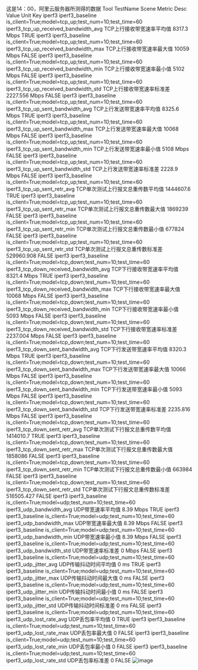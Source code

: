 这是14：00，阿里云服务器所测得的数据
Tool	TestName	Scene	Metric	Desc	Value	Unit	Key
iperf3	iperf3_baseline	is_client=True;model=tcp_up;test_num=10;test_time=60	iperf3_tcp_up_received_bandwidth_avg	TCP上行接收带宽速率平均值	8317.3	Mbps	TRUE
iperf3	iperf3_baseline	is_client=True;model=tcp_up;test_num=10;test_time=60	iperf3_tcp_up_received_bandwidth_max	TCP上行接收带宽速率最大值	10059	Mbps	FALSE
iperf3	iperf3_baseline	is_client=True;model=tcp_up;test_num=10;test_time=60	iperf3_tcp_up_received_bandwidth_min	TCP上行接收带宽速率最小值	5102	Mbps	FALSE
iperf3	iperf3_baseline	is_client=True;model=tcp_up;test_num=10;test_time=60	iperf3_tcp_up_received_bandwidth_std	TCP上行接收带宽速率标准差	2227.556	Mbps	FALSE
iperf3	iperf3_baseline	is_client=True;model=tcp_up;test_num=10;test_time=60	iperf3_tcp_up_sent_bandwidth_avg	TCP上行发送带宽速率平均值	8325.6	Mbps	TRUE
iperf3	iperf3_baseline	is_client=True;model=tcp_up;test_num=10;test_time=60	iperf3_tcp_up_sent_bandwidth_max	TCP上行发送带宽速率最大值	10068	Mbps	FALSE
iperf3	iperf3_baseline	is_client=True;model=tcp_up;test_num=10;test_time=60	iperf3_tcp_up_sent_bandwidth_min	TCP上行发送带宽速率最小值	5108	Mbps	FALSE
iperf3	iperf3_baseline	is_client=True;model=tcp_up;test_num=10;test_time=60	iperf3_tcp_up_sent_bandwidth_std	TCP上行发送带宽速率标准差	2228.9	Mbps	FALSE
iperf3	iperf3_baseline	is_client=True;model=tcp_up;test_num=10;test_time=60	iperf3_tcp_up_sent_retr_avg	TCP单次测试上行报文总重传数平均值	1444607.6		TRUE
iperf3	iperf3_baseline	is_client=True;model=tcp_up;test_num=10;test_time=60	iperf3_tcp_up_sent_retr_max	TCP单次测试上行报文总重传数最大值	1869239		FALSE
iperf3	iperf3_baseline	is_client=True;model=tcp_up;test_num=10;test_time=60	iperf3_tcp_up_sent_retr_min	TCP单次测试上行报文总重传数最小值	677824		FALSE
iperf3	iperf3_baseline	is_client=True;model=tcp_up;test_num=10;test_time=60	iperf3_tcp_up_sent_retr_std	TCP单次测试上行报文总重传数标准差	529960.908		FALSE
iperf3	iperf3_baseline	is_client=True;model=tcp_down;test_num=10;test_time=60	iperf3_tcp_down_received_bandwidth_avg	TCP下行接收带宽速率平均值	8321.4	Mbps	TRUE
iperf3	iperf3_baseline	is_client=True;model=tcp_down;test_num=10;test_time=60	iperf3_tcp_down_received_bandwidth_max	TCP下行接收带宽速率最大值	10068	Mbps	FALSE
iperf3	iperf3_baseline	is_client=True;model=tcp_down;test_num=10;test_time=60	iperf3_tcp_down_received_bandwidth_min	TCP下行接收带宽速率最小值	5093	Mbps	FALSE
iperf3	iperf3_baseline	is_client=True;model=tcp_down;test_num=10;test_time=60	iperf3_tcp_down_received_bandwidth_std	TCP下行接收带宽速率标准差	2237.004	Mbps	FALSE
iperf3	iperf3_baseline	is_client=True;model=tcp_down;test_num=10;test_time=60	iperf3_tcp_down_sent_bandwidth_avg	TCP下行发送带宽速率平均值	8320.3	Mbps	TRUE
iperf3	iperf3_baseline	is_client=True;model=tcp_down;test_num=10;test_time=60	iperf3_tcp_down_sent_bandwidth_max	TCP下行发送带宽速率最大值	10066	Mbps	FALSE
iperf3	iperf3_baseline	is_client=True;model=tcp_down;test_num=10;test_time=60	iperf3_tcp_down_sent_bandwidth_min	TCP下行发送带宽速率最小值	5093	Mbps	FALSE
iperf3	iperf3_baseline	is_client=True;model=tcp_down;test_num=10;test_time=60	iperf3_tcp_down_sent_bandwidth_std	TCP下行发送带宽速率标准差	2235.816	Mbps	FALSE
iperf3	iperf3_baseline	is_client=True;model=tcp_down;test_num=10;test_time=60	iperf3_tcp_down_sent_retr_avg	TCP单次测试下行报文总重传数平均值	1414010.7		TRUE
iperf3	iperf3_baseline	is_client=True;model=tcp_down;test_num=10;test_time=60	iperf3_tcp_down_sent_retr_max	TCP单次测试下行报文总重传数最大值	1858086		FALSE
iperf3	iperf3_baseline	is_client=True;model=tcp_down;test_num=10;test_time=60	iperf3_tcp_down_sent_retr_min	TCP单次测试下行报文总重传数最小值	663984		FALSE
iperf3	iperf3_baseline	is_client=True;model=tcp_down;test_num=10;test_time=60	iperf3_tcp_down_sent_retr_std	TCP单次测试下行报文总重传数标准差	516505.427		FALSE
iperf3	iperf3_baseline	is_client=True;model=udp;test_num=10;test_time=60	iperf3_udp_bandwidth_avg	UDP带宽速率平均值	8.39	Mbps	TRUE
iperf3	iperf3_baseline	is_client=True;model=udp;test_num=10;test_time=60	iperf3_udp_bandwidth_max	UDP带宽速率最大值	8.39	Mbps	FALSE
iperf3	iperf3_baseline	is_client=True;model=udp;test_num=10;test_time=60	iperf3_udp_bandwidth_min	UDP带宽速率最小值	8.39	Mbps	FALSE
iperf3	iperf3_baseline	is_client=True;model=udp;test_num=10;test_time=60	iperf3_udp_bandwidth_std	UDP带宽速率标准差	0	Mbps	FALSE
iperf3	iperf3_baseline	is_client=True;model=udp;test_num=10;test_time=60	iperf3_udp_jitter_avg	UDP传输抖动时间平均值	0	ms	TRUE
iperf3	iperf3_baseline	is_client=True;model=udp;test_num=10;test_time=60	iperf3_udp_jitter_max	UDP传输抖动时间最大值	0	ms	FALSE
iperf3	iperf3_baseline	is_client=True;model=udp;test_num=10;test_time=60	iperf3_udp_jitter_min	UDP传输抖动时间最小值	0	ms	FALSE
iperf3	iperf3_baseline	is_client=True;model=udp;test_num=10;test_time=60	iperf3_udp_jitter_std	UDP传输抖动时间标准差	0	ms	FALSE
iperf3	iperf3_baseline	is_client=True;model=udp;test_num=10;test_time=60	iperf3_udp_lost_rate_avg	UDP丢包率平均值	0		TRUE
iperf3	iperf3_baseline	is_client=True;model=udp;test_num=10;test_time=60	iperf3_udp_lost_rate_max	UDP丢包率最大值	0		FALSE
iperf3	iperf3_baseline	is_client=True;model=udp;test_num=10;test_time=60	iperf3_udp_lost_rate_min	UDP丢包率最小值	0		FALSE
iperf3	iperf3_baseline	is_client=True;model=udp;test_num=10;test_time=60	iperf3_udp_lost_rate_std	UDP丢包率标准差	0		FALSE
![image](https://user-images.githubusercontent.com/128235256/226112725-3b45edb3-fa81-49c3-936a-0c5816f0d137.png)
